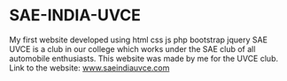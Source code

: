 # SAE-INDIA-UVCE
My first website developed using html css js php bootstrap jquery 
SAE UVCE is a club in our college which works under the SAE club of all automobile enthusiasts.
This website was made by me for the UVCE club.
Link to the website: www.saeindiauvce.com 
